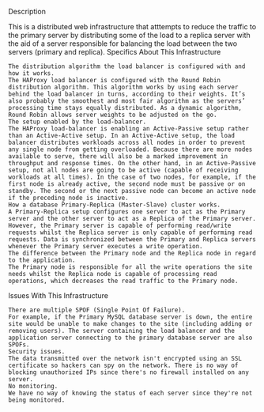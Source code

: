 Description

This is a distributed web infrastructure that atttempts to reduce the traffic to the primary server by distributing some of the load to a replica server with the aid of a server responsible for balancing the load between the two servers (primary and replica).
Specifics About This Infrastructure

    The distribution algorithm the load balancer is configured with and how it works.
    The HAProxy load balancer is configured with the Round Robin distribution algorithm. This algorithm works by using each server behind the load balancer in turns, according to their weights. It’s also probably the smoothest and most fair algorithm as the servers’ processing time stays equally distributed. As a dynamic algorithm, Round Robin allows server weights to be adjusted on the go.
    The setup enabled by the load-balancer.
    The HAProxy load-balancer is enabling an Active-Passive setup rather than an Active-Active setup. In an Active-Active setup, the load balancer distributes workloads across all nodes in order to prevent any single node from getting overloaded. Because there are more nodes available to serve, there will also be a marked improvement in throughput and response times. On the other hand, in an Active-Passive setup, not all nodes are going to be active (capable of receiving workloads at all times). In the case of two nodes, for example, if the first node is already active, the second node must be passive or on standby. The second or the next passive node can become an active node if the preceding node is inactive.
    How a database Primary-Replica (Master-Slave) cluster works.
    A Primary-Replica setup configures one server to act as the Primary server and the other server to act as a Replica of the Primary server. However, the Primary server is capable of performing read/write requests whilst the Replica server is only capable of performing read requests. Data is synchronized between the Primary and Replica servers whenever the Primary server executes a write operation.
    The difference between the Primary node and the Replica node in regard to the application.
    The Primary node is responsible for all the write operations the site needs whilst the Replica node is capable of processing read operations, which decreases the read traffic to the Primary node.

Issues With This Infrastructure

    There are multiple SPOF (Single Point Of Failure).
    For example, if the Primary MySQL database server is down, the entire site would be unable to make changes to the site (including adding or removing users). The server containing the load balancer and the application server connecting to the primary database server are also SPOFs.
    Security issues.
    The data transmitted over the network isn't encrypted using an SSL certificate so hackers can spy on the network. There is no way of blocking unauthorized IPs since there's no firewall installed on any server.
    No monitoring.
    We have no way of knowing the status of each server since they're not being monitored.

